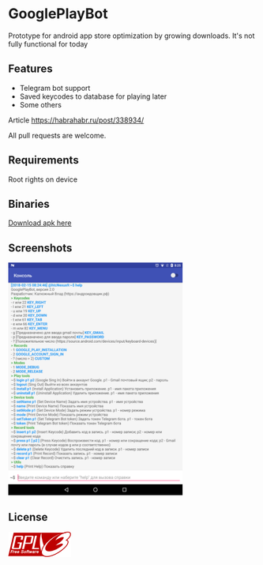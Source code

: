 # GooglePlayBot

Prototype for android app store optimization by growing downloads. It's not fully functional for today

## Features

* Telegram bot support
* Saved keycodes to database for playing later
* Some others

Article https://habrahabr.ru/post/338934/

All pull requests are welcome.

## Requirements

Root rights on device

## Binaries
[Download apk here](https://github.com/androidovshchik/CheatASO/releases)

## Screenshots

<img src="art/Screenshot_20180215-082506.png" width="70%"/>

## License

<img src="art/gplv3-127x51.png">
